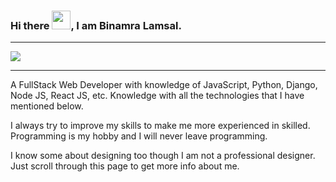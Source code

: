 ### Hi there <img src="https://raw.githubusercontent.com/MartinHeinz/MartinHeinz/master/wave.gif" width="30px">, I am Binamra Lamsal.

---

<img src="https://img.shields.io/twitter/follow/binamralamsal?style=for-the-badge" />

---

A FullStack Web Developer with knowledge of JavaScript, Python, Django, Node JS, React JS, etc. Knowledge with all the technologies that I have mentioned below.

I always try to improve my skills to make me more experienced in skilled. Programming is my hobby and I will never leave programming.

I know some about designing too though I am not a professional designer. Just scroll through this page to get more info about me.
<!--
**binamracode/binamracode** is a ✨ _special_ ✨ repository because its `README.md` (this file) appears on your GitHub profile.

Here are some ideas to get you started:

- 🔭 I’m currently working on ...
- 🌱 I’m currently learning ...
- 👯 I’m looking to collaborate on ...
- 🤔 I’m looking for help with ...
- 💬 Ask me about ...
- 📫 How to reach me: ...
- 😄 Pronouns: ...
- ⚡ Fun fact: ...
-->
